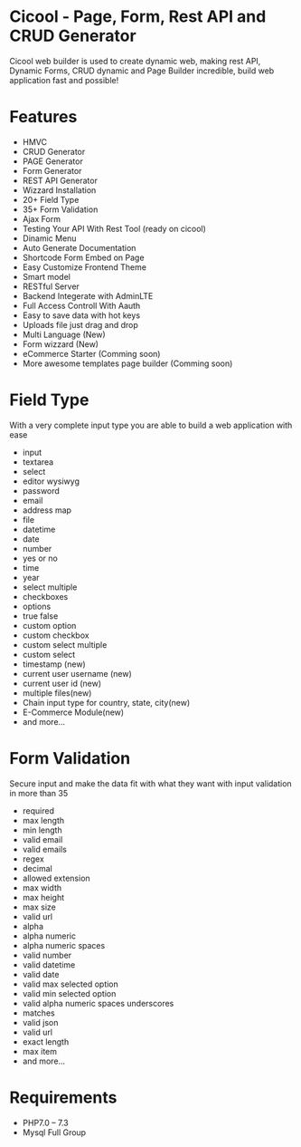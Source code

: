 # Cicool - Page, Form, Rest API and CRUD Generator
Cicool web builder is used to create dynamic web, making rest API, Dynamic Forms, CRUD dynamic and Page Builder incredible, build web application fast and possible!

# Features
- HMVC
- CRUD Generator
- PAGE Generator
- Form Generator
- REST API Generator
- Wizzard Installation
- 20+ Field Type
- 35+ Form Validation
- Ajax Form
- Testing Your API With Rest Tool (ready on cicool)
- Dinamic Menu
- Auto Generate Documentation
- Shortcode Form Embed on Page
- Easy Customize Frontend Theme
- Smart model
- RESTful Server
- Backend Integerate with AdminLTE
- Full Access Controll With Aauth
- Easy to save data with hot keys
- Uploads file just drag and drop
- Multi Language (New)
- Form wizzard (New)
- eCommerce Starter (Comming soon)
- More awesome templates page builder (Comming soon)

# Field Type
With a very complete input type you are able to build a web application with ease
- input
- textarea
- select
- editor wysiwyg
- password
- email
- address map
- file
- datetime
- date
- number
- yes or no
- time
- year
- select multiple
- checkboxes
- options
- true false
- custom option
- custom checkbox
- custom select multiple
- custom select
- timestamp (new)
- current user username (new)
- current user id (new)
- multiple files(new)
- Chain input type for country, state, city(new)
- E-Commerce Module(new)
- and more...

# Form Validation
Secure input and make the data fit with what they want with input validation in more than 35
- required
- max length
- min length
- valid email
- valid emails
- regex
- decimal
- allowed extension
- max width
- max height
- max size
- valid url
- alpha
- alpha numeric
- alpha numeric spaces
- valid number
- valid datetime
- valid date
- valid max selected option
- valid min selected option
- valid alpha numeric spaces underscores
- matches
- valid json
- valid url
- exact length
- max item
- and more...

# Requirements
- PHP7.0 – 7.3
- Mysql Full Group
